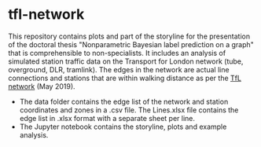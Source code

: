 # tfl-network

This repository contains plots and part of the storyline for the presentation of the doctoral thesis "Nonparametric Bayesian label prediction on a graph" that is comprehensible to non-specialists. It includes an analysis of simulated station traffic data on the Transport for London network (tube, overground, DLR, tramlink). The edges in the network are actual line connections and stations that are within walking distance as per the [TfL network](http://content.tfl.gov.uk/large-print-tube-map.pdf) (May 2019). 

* The data folder contains the edge list of the network and station coordinates and zones in a .csv file. The Lines.xlsx file contains the edge list in .xlsx format with a separate sheet per line.
* The Jupyter notebook contains the storyline, plots and example analysis.
